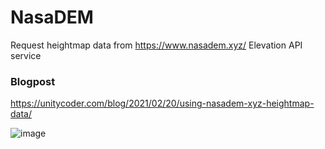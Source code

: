 # NasaDEM
Request heightmap data from https://www.nasadem.xyz/ Elevation API service

### Blogpost
https://unitycoder.com/blog/2021/02/20/using-nasadem-xyz-heightmap-data/

![image](https://user-images.githubusercontent.com/5438317/108570905-99ff0080-7317-11eb-9c34-c912a9bd37db.png)
